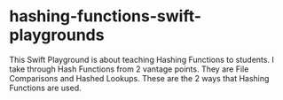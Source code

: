 # hashing-functions-swift-playgrounds
This Swift Playground is about teaching Hashing Functions to students. I take through Hash Functions from 2 vantage points. They are File Comparisons and Hashed Lookups. These are the 2 ways that Hashing Functions are used.  
